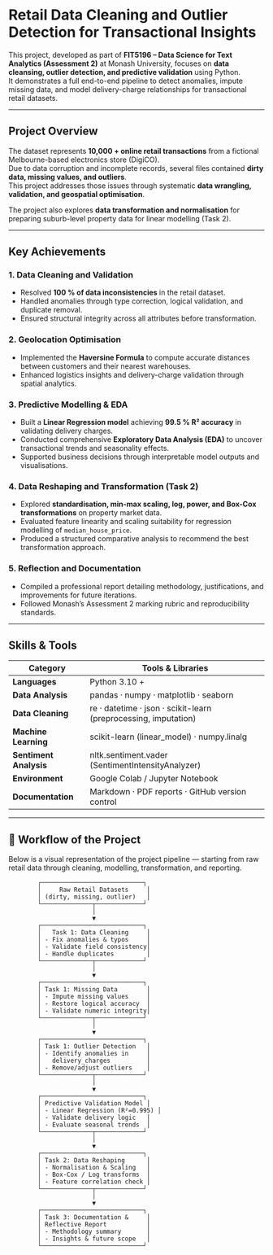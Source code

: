 # Retail Data Cleaning and Outlier Detection for Transactional Insights

This project, developed as part of **FIT5196 – Data Science for Text Analytics (Assessment 2)** at Monash University, focuses on **data cleansing, outlier detection, and predictive validation** using Python.  
It demonstrates a full end-to-end pipeline to detect anomalies, impute missing data, and model delivery-charge relationships for transactional retail datasets.

---

## Project Overview

The dataset represents **10,000 + online retail transactions** from a fictional Melbourne-based electronics store (DigiCO).  
Due to data corruption and incomplete records, several files contained **dirty data, missing values, and outliers**.  
This project addresses those issues through systematic **data wrangling, validation, and geospatial optimisation**.

The project also explores **data transformation and normalisation** for preparing suburb-level property data for linear modelling (Task 2).

---

##  Key Achievements

###  1. Data Cleaning and Validation  
- Resolved **100 % of data inconsistencies** in the retail dataset.  
- Handled anomalies through type correction, logical validation, and duplicate removal.  
- Ensured structural integrity across all attributes before transformation.

###  2. Geolocation Optimisation  
- Implemented the **Haversine Formula** to compute accurate distances between customers and their nearest warehouses.  
- Enhanced logistics insights and delivery-charge validation through spatial analytics.

###  3. Predictive Modelling & EDA  
- Built a **Linear Regression model** achieving **99.5 % R² accuracy** in validating delivery charges.  
- Conducted comprehensive **Exploratory Data Analysis (EDA)** to uncover transactional trends and seasonality effects.  
- Supported business decisions through interpretable model outputs and visualisations.

###  4. Data Reshaping and Transformation (Task 2)  
- Explored **standardisation, min-max scaling, log, power, and Box-Cox transformations** on property market data.  
- Evaluated feature linearity and scaling suitability for regression modelling of `median_house_price`.  
- Produced a structured comparative analysis to recommend the best transformation approach.

###  5. Reflection and Documentation  
- Compiled a professional report detailing methodology, justifications, and improvements for future iterations.  
- Followed Monash’s Assessment 2 marking rubric and reproducibility standards.

---

##  Skills & Tools

| Category | Tools & Libraries |
|-----------|------------------|
| **Languages** | Python 3.10 + |
| **Data Analysis** | pandas · numpy · matplotlib · seaborn |
| **Data Cleaning** | re · datetime · json · scikit-learn (preprocessing, imputation) |
| **Machine Learning** | scikit-learn (linear_model) · numpy.linalg |
| **Sentiment Analysis** | nltk.sentiment.vader (SentimentIntensityAnalyzer) |
| **Environment** | Google Colab / Jupyter Notebook |
| **Documentation** | Markdown · PDF reports · GitHub version control |

---


## 🧩 Workflow of the Project

Below is a visual representation of the project pipeline — starting from raw retail data through cleaning, modelling, transformation, and reporting.

            ┌────────────────────────────┐
            │     Raw Retail Datasets     │
            │ (dirty, missing, outlier)   │
            └──────────────┬─────────────┘
                           │
                           ▼
            ┌────────────────────────────┐
            │   Task 1: Data Cleaning     │
            │ - Fix anomalies & typos     │
            │ - Validate field consistency│
            │ - Handle duplicates         │
            └──────────────┬─────────────┘
                           │
                           ▼
            ┌────────────────────────────┐
            │ Task 1: Missing Data        │
            │ - Impute missing values     │
            │ - Restore logical accuracy  │
            │ - Validate numeric integrity│
            └──────────────┬─────────────┘
                           │
                           ▼
            ┌────────────────────────────┐
            │ Task 1: Outlier Detection   │
            │ - Identify anomalies in     │
            │   delivery_charges          │
            │ - Remove/adjust outliers    │
            └──────────────┬─────────────┘
                           │
                           ▼
            ┌────────────────────────────┐
            │ Predictive Validation Model │
            │ - Linear Regression (R²=0.995) │
            │ - Validate delivery logic   │
            │ - Evaluate seasonal trends  │
            └──────────────┬─────────────┘
                           │
                           ▼
            ┌────────────────────────────┐
            │ Task 2: Data Reshaping      │
            │ - Normalisation & Scaling   │
            │ - Box-Cox / Log transforms  │
            │ - Feature correlation check │
            └──────────────┬─────────────┘
                           │
                           ▼
            ┌────────────────────────────┐
            │ Task 3: Documentation &     │
            │ Reflective Report           │
            │ - Methodology summary       │
            │ - Insights & future scope   │
            └────────────────────────────┘




